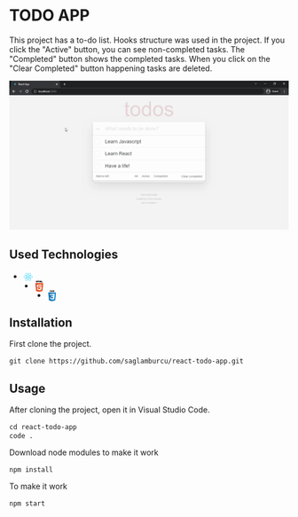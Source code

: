 # TODO APP

This project has a to-do list. Hooks structure was used in the project. If you click the "Active" button, you can see non-completed tasks. The "Completed" button shows the completed tasks. When you click on the "Clear Completed" button happening tasks are deleted.

![project](./images/project.gif)

## Used Technologies
* <img align="left" height="20" src="https://raw.githubusercontent.com/github/explore/80688e429a7d4ef2fca1e82350fe8e3517d3494d/topics/react/react.png">

* <img align="left" style="margin-right: 3px" height="20" src="https://raw.githubusercontent.com/github/explore/80688e429a7d4ef2fca1e82350fe8e3517d3494d/topics/html/html.png">

* <img align="left" style="margin-right: 3px" height="20" src="https://raw.githubusercontent.com/github/explore/80688e429a7d4ef2fca1e82350fe8e3517d3494d/topics/css/css.png">

## Installation
First clone the project.
```
git clone https://github.com/saglamburcu/react-todo-app.git
```

## Usage
After cloning the project, open it in Visual Studio Code.
```
cd react-todo-app
code .
```
Download node modules to make it work
```
npm install
```
To make it work
```
npm start
```